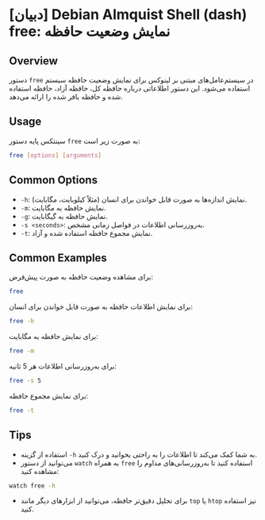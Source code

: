 # [دبیان] Debian Almquist Shell (dash) free: نمایش وضعیت حافظه

## Overview
دستور `free` در سیستم‌عامل‌های مبتنی بر لینوکس برای نمایش وضعیت حافظه سیستم استفاده می‌شود. این دستور اطلاعاتی درباره حافظه کل، حافظه آزاد، حافظه استفاده شده و حافظه بافر شده را ارائه می‌دهد.

## Usage
سینتکس پایه دستور `free` به صورت زیر است:

```bash
free [options] [arguments]
```

## Common Options
- `-h`: نمایش اندازه‌ها به صورت قابل خواندن برای انسان (مثلاً کیلوبایت، مگابایت).
- `-m`: نمایش حافظه به مگابایت.
- `-g`: نمایش حافظه به گیگابایت.
- `-s <seconds>`: به‌روزرسانی اطلاعات در فواصل زمانی مشخص.
- `-t`: نمایش مجموع حافظه استفاده شده و آزاد.

## Common Examples
برای مشاهده وضعیت حافظه به صورت پیش‌فرض:

```bash
free
```

برای نمایش اطلاعات حافظه به صورت قابل خواندن برای انسان:

```bash
free -h
```

برای نمایش حافظه به مگابایت:

```bash
free -m
```

برای به‌روزرسانی اطلاعات هر 5 ثانیه:

```bash
free -s 5
```

برای نمایش مجموع حافظه:

```bash
free -t
```

## Tips
- استفاده از گزینه `-h` به شما کمک می‌کند تا اطلاعات را به راحتی بخوانید و درک کنید.
- می‌توانید از دستور `watch` به همراه `free` استفاده کنید تا به‌روزرسانی‌های مداوم را مشاهده کنید:

```bash
watch free -h
```

- برای تحلیل دقیق‌تر حافظه، می‌توانید از ابزارهای دیگر مانند `top` یا `htop` نیز استفاده کنید.